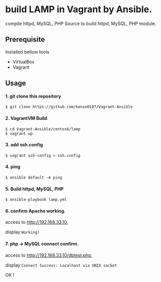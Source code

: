 # build LAMP in Vagrant by Ansible.

compile httpd, MySQL, PHP Source to build httpd, MySQL, PHP module.



## Prerequisite
Installed bellow tools

* VirtualBox
* Vagrant


## Usage

#### 1. git clone this repository

```
$ git clone https://github.com/kenzo0107/Vagrant-Ansible
```

#### 2. VagrantVM Build

```
$ cd Vagrant-Ansible/centos6/lamp
$ vagrant up
```

#### 3. add ssh.config

```
$ vagrant ssh-config > ssh.config
```

#### 4. ping

```
$ ansible default -m ping
```

#### 5. Build httpd, MySQL, PHP

```
$ ansible-playbook lamp.yml
```

#### 6. confirm Apache working.

access to <http://192.168.33.10>,

display `Working!`

#### 7. php -> MySQL connect confirm.

access to <http://192.168.33.10/dbtest.php>,

display `Connect Success: Localhost via UNIX socket`



OK !
